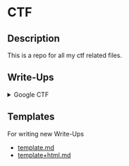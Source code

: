 # CTF
## Description
This is a repo for all my ctf related files.
## Write-Ups
 <details><summary>Google CTF</summary>

  - <details><summary>2018</summary>
    
    - [Challenges](/write-ups/google_ctf/2018/challenges/README.md) (Unfinished!)
    - [Beginners Quest](/write-ups/google_ctf/2018/beginners_quest/README.md)
    </details>
</details>

## Templates
For writing new Write-Ups
- [template.md](/templates/template.md)
- [template+html.md](/templates/template+html.md)